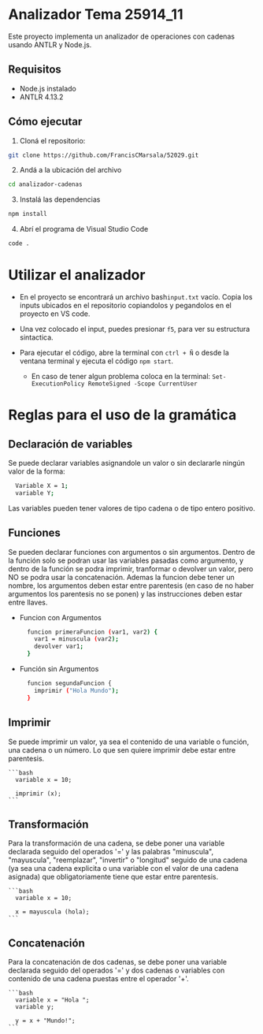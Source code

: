 # Analizador Tema 25914_11

Este proyecto implementa un analizador de operaciones con cadenas usando ANTLR y Node.js.

## Requisitos

- Node.js instalado
- ANTLR 4.13.2

## Cómo ejecutar

1. Cloná el repositorio:

```bash
git clone https://github.com/FrancisCMarsala/52029.git
```

2. Andá a la ubicación del archivo

```bash
cd analizador-cadenas
```

3. Instalá las dependencias

```bash
npm install
```

4. Abrí el programa de Visual Studio Code

```bash
code .
```

# Utilizar el analizador

- En el proyecto se encontrará un archivo bash``` input.txt ``` vacío. Copia los inputs ubicados en el repositorio copiandolos y pegandolos en el proyecto en VS code.
  
- Una vez colocado el input, puedes presionar ``` f5 ```, para ver su estructura sintactica.
  
- Para ejecutar el código, abre la terminal con ``` ctrl + Ñ ``` o desde la ventana terminal y ejecuta el código ``` npm start ```.
  
  - En caso de tener algun problema coloca en la terminal: ``` Set-ExecutionPolicy RemoteSigned -Scope CurrentUser ```
    
 
# Reglas para el uso de la gramática

  ## Declaración de variables

  Se puede declarar variables asignandole un valor o sin declararle ningún valor de la forma:
  ```bash
    Variable X = 1;
    variable Y;
  ```
  Las variables pueden tener valores de tipo cadena o de tipo entero positivo.

  ## Funciones

  Se pueden declarar funciones con argumentos o sin argumentos. Dentro de la función solo se podran usar las variables pasadas como argumento, y dentro de la función se podra imprimir, tranformar o devolver un valor, pero NO se podra usar la concatenación. Ademas la     funcion debe tener un nombre, los argumentos deben estar entre parentesis (en caso de no haber argumentos los parentesis no se ponen) y las instrucciones deben estar entre llaves.

  - Funcion con Argumentos
  
    ```bash
      funcion primeraFuncion (var1, var2) {
        var1 = minuscula (var2);
        devolver var1;  
      }
    ```

  - Función sin Argumentos
  
    ```bash
      funcion segundaFuncion {
        imprimir ("Hola Mundo");  
      }
    ```

  ## Imprimir

  Se puede imprimir un valor, ya sea el contenido de una variable o función, una cadena o un número. Lo que sen quiere imprimir debe estar entre parentesis.
  
    ```bash
      variable x = 10;

      imprimir (x);
    ```
    
  ## Transformación

  Para la transformación de una cadena, se debe poner una variable declarada seguido del operados '=' y las palabras "minuscula", "mayuscula", "reemplazar", "invertir" o "longitud" seguido de una cadena (ya sea una cadena explicita o una variable con el valor de una cadena asignada) que obligatoriamente tiene que estar entre parentesis.
  
    ```bash
      variable x = 10;

      x = mayuscula (hola);
    ```

  ## Concatenación

  Para la concatenación de dos cadenas, se debe poner una variable declarada seguido del operados '=' y dos cadenas o variables con contenido de una cadena puestas entre el operador '+'.
  
    ```bash
      variable x = "Hola ";
      variable y;

      y = x + "Mundo!";
    ```


